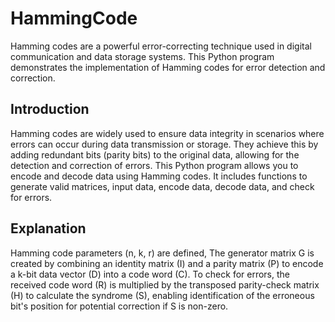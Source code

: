 # HammingCode
Hamming codes are a powerful error-correcting technique used in digital communication and data storage systems. This Python program demonstrates the implementation of Hamming codes for error detection and correction.
## Introduction
Hamming codes are widely used to ensure data integrity in scenarios where errors can occur during data transmission or storage. They achieve this by adding redundant bits (parity bits) to the original data, allowing for the detection and correction of errors.
This Python program allows you to encode and decode data using Hamming codes. It includes functions to generate valid matrices, input data, encode data, decode data, and check for errors.
## Explanation
Hamming code parameters (n, k, r) are defined, 
The generator matrix G is created by combining an identity matrix (I) and a parity matrix (P) to encode a k-bit data vector (D) into a code word (C).
To check for errors, the received code word (R) is multiplied by the transposed parity-check matrix (H) to calculate the syndrome (S), enabling identification of the erroneous bit's position for potential correction if S is non-zero.

